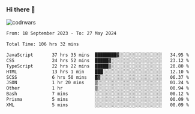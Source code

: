### Hi there 👋


![codrwars](https://www.codewars.com/users/rsschool_c9af20f58c35c696/badges/micro) 

<!--START_SECTION:waka-->

```txt
From: 18 September 2023 - To: 27 May 2024

Total Time: 106 hrs 32 mins

JavaScript       37 hrs 35 mins  ████████▓░░░░░░░░░░░░░░░░   34.95 %
CSS              24 hrs 52 mins  █████▓░░░░░░░░░░░░░░░░░░░   23.12 %
TypeScript       22 hrs 22 mins  █████▒░░░░░░░░░░░░░░░░░░░   20.80 %
HTML             13 hrs 1 min    ███░░░░░░░░░░░░░░░░░░░░░░   12.10 %
SCSS             6 hrs 50 mins   █▓░░░░░░░░░░░░░░░░░░░░░░░   06.37 %
JSON             1 hr 20 mins    ▒░░░░░░░░░░░░░░░░░░░░░░░░   01.24 %
Other            1 hr            ▒░░░░░░░░░░░░░░░░░░░░░░░░   00.94 %
Bash             7 mins          ░░░░░░░░░░░░░░░░░░░░░░░░░   00.12 %
Prisma           5 mins          ░░░░░░░░░░░░░░░░░░░░░░░░░   00.09 %
XML              5 mins          ░░░░░░░░░░░░░░░░░░░░░░░░░   00.09 %
```

<!--END_SECTION:waka-->
